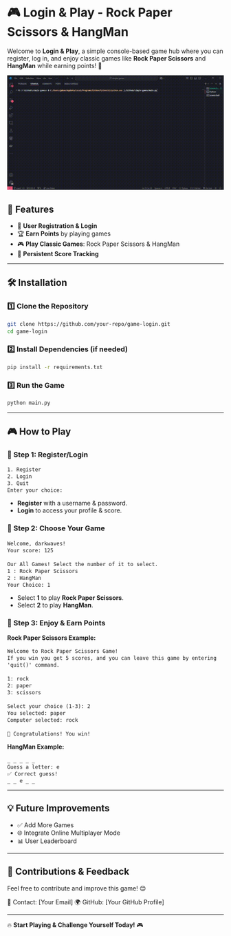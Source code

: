 # 🎮 Login & Play - Rock Paper Scissors & HangMan

Welcome to **Login & Play**, a simple console-based game hub where you can register, log in, and enjoy classic games like **Rock Paper Scissors** and **HangMan** while earning points! 🎉

![Gameplay Preview](https://github.com/darkwaves-ofc/simple-games/raw/main/screenshots/video.gif)

## 🚀 Features
- 📝 **User Registration & Login**
- 🏆 **Earn Points** by playing games
- 🎮 **Play Classic Games**: Rock Paper Scissors & HangMan
- 🔄 **Persistent Score Tracking**

---
## 🛠 Installation
### 1️⃣ Clone the Repository
```sh
git clone https://github.com/your-repo/game-login.git
cd game-login
```
### 2️⃣ Install Dependencies (if needed)
```sh
pip install -r requirements.txt
```
### 3️⃣ Run the Game
```sh
python main.py
```

---
## 🎮 How to Play
### 📌 Step 1: Register/Login
```
1. Register
2. Login
3. Quit
Enter your choice: 
```
- **Register** with a username & password.
- **Login** to access your profile & score.

### 📌 Step 2: Choose Your Game
```
Welcome, darkwaves!
Your score: 125

Our All Games! Select the number of it to select.
1 : Rock Paper Scissors
2 : HangMan
Your Choice: 1
```
- Select **1** to play **Rock Paper Scissors**.
- Select **2** to play **HangMan**.

### 📌 Step 3: Enjoy & Earn Points
**Rock Paper Scissors Example:**
```
Welcome to Rock Paper Scissors Game!
If you win you get 5 scores, and you can leave this game by entering 'quit()' command.

1: rock
2: paper
3: scissors

Select your choice (1-3): 2
You selected: paper
Computer selected: rock

🎉 Congratulations! You win!
```

**HangMan Example:**
```
_ _ _ _ _
Guess a letter: e
✅ Correct guess!
_ _ e _ _
```

---
## 💡 Future Improvements
- ✅ Add More Games
- 🌐 Integrate Online Multiplayer Mode
- 📊 User Leaderboard

---
## 📩 Contributions & Feedback
Feel free to contribute and improve this game! 😊 

📧 Contact: [Your Email]
🌍 GitHub: [Your GitHub Profile]

---
🔥 **Start Playing & Challenge Yourself Today!** 🎮
